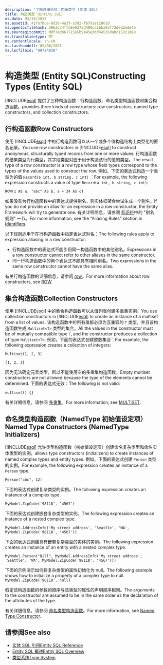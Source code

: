 ```yaml
---
description: '了解详细信息：构造类型 (实体 SQL) '
title: 构造类型 (Entity SQL)
ms.date: 03/30/2017
ms.assetid: 41fa7bde-8d20-4a3f-a3d2-fb791e128010
ms.openlocfilehash: 5963c34ffd8e9273d400cc16ba93f72ded2ede46
ms.sourcegitcommit: ddf7edb67715a5b9a45e3dd44536dabc153c1de0
ms.translationtype: MT
ms.contentlocale: zh-CN
ms.lasthandoff: 02/06/2021
ms.locfileid: "99724838"
---
```

# <a name="constructing-types-entity-sql"></a><span data-ttu-id="e4c4b-103">构造类型 (Entity SQL)</span><span class="sxs-lookup"><span data-stu-id="e4c4b-103">Constructing Types (Entity SQL)</span></span>

<!-- markdownlint-disable DOCSMD001 -->
[!INCLUDE[esql](../../../../../../includes/esql-md.md)] <span data-ttu-id="e4c4b-104">提供了三种构造函数：行构造函数、命名类型构造函数和集合构造函数。</span><span class="sxs-lookup"><span data-stu-id="e4c4b-104">provides three kinds of constructors: row constructors, named type constructors, and collection constructors.</span></span>

## <a name="row-constructors"></a><span data-ttu-id="e4c4b-105">行构造函数</span><span class="sxs-lookup"><span data-stu-id="e4c4b-105">Row Constructors</span></span>

<span data-ttu-id="e4c4b-106">使用 [!INCLUDE[esql](../../../../../../includes/esql-md.md)] 中的行构造函数可以从一个或多个值构造结构上类型化的匿名记录。</span><span class="sxs-lookup"><span data-stu-id="e4c4b-106">You use row constructors in [!INCLUDE[esql](../../../../../../includes/esql-md.md)] to construct anonymous, structurally typed records from one or more values.</span></span> <span data-ttu-id="e4c4b-107">行构造函数的结果类型为行类型，其字段类型对应于用于构造该行的值的类型。</span><span class="sxs-lookup"><span data-stu-id="e4c4b-107">The result type of a row constructor is a row type whose field types correspond to the types of the values used to construct the row.</span></span> <span data-ttu-id="e4c4b-108">例如，下面的表达式构造一个类型为的值 `Record(a int, b string, c int)` ：</span><span class="sxs-lookup"><span data-stu-id="e4c4b-108">For example, the following expression constructs a value of type `Record(a int, b string, c int)`:</span></span>

`ROW(1 AS a, "abc" AS b, a + 34 AS c)`

<span data-ttu-id="e4c4b-109">如果没有为行构造函数中的表达式提供别名，则实体框架会尝试生成一个别名。</span><span class="sxs-lookup"><span data-stu-id="e4c4b-109">If you do not provide an alias for an expression in a row constructor, the Entity Framework will try to generate one.</span></span> <span data-ttu-id="e4c4b-110">有关详细信息，请参阅 [标识符](identifiers-entity-sql.md)中的 "别名规则" 一节。</span><span class="sxs-lookup"><span data-stu-id="e4c4b-110">For more information, see the "Aliasing Rules" section in [Identifiers](identifiers-entity-sql.md).</span></span>

<span data-ttu-id="e4c4b-111">以下规则适用于在行构造函数中指定表达式别名：</span><span class="sxs-lookup"><span data-stu-id="e4c4b-111">The following rules apply to expression aliasing in a row constructor:</span></span>

- <span data-ttu-id="e4c4b-112">行构造函数中的表达式不能引用同一构造函数中的其他别名。</span><span class="sxs-lookup"><span data-stu-id="e4c4b-112">Expressions in a row constructor cannot refer to other aliases in the same constructor.</span></span>
- <span data-ttu-id="e4c4b-113">同一行构造函数中的两个表达式不能具有相同别名。</span><span class="sxs-lookup"><span data-stu-id="e4c4b-113">Two expressions in the same row constructor cannot have the same alias.</span></span>

<span data-ttu-id="e4c4b-114">有关行构造函数的详细信息，请参阅 [row](row-entity-sql.md)。</span><span class="sxs-lookup"><span data-stu-id="e4c4b-114">For more information about row constructors, see [ROW](row-entity-sql.md).</span></span>

## <a name="collection-constructors"></a><span data-ttu-id="e4c4b-115">集合构造函数</span><span class="sxs-lookup"><span data-stu-id="e4c4b-115">Collection Constructors</span></span>

<span data-ttu-id="e4c4b-116">使用 [!INCLUDE[esql](../../../../../../includes/esql-md.md)] 中的集合构造函数可以从值列表创建多重集实例。</span><span class="sxs-lookup"><span data-stu-id="e4c4b-116">You use collection constructors in [!INCLUDE[esql](../../../../../../includes/esql-md.md)] to create an instance of a multiset from a list of values.</span></span> <span data-ttu-id="e4c4b-117">该构造函数中的所有值都必须为互兼容的 `T` 类型，并且该构造函数生成 `Multiset<T>` 类型的集合。</span><span class="sxs-lookup"><span data-stu-id="e4c4b-117">All the values in the constructor must be of mutually compatible type `T`, and the constructor produces a collection of type `Multiset<T>`.</span></span> <span data-ttu-id="e4c4b-118">例如，下面的表达式创建整数集合：</span><span class="sxs-lookup"><span data-stu-id="e4c4b-118">For example, the following expression creates a collection of integers:</span></span>

`Multiset(1, 2, 3)`

`{1, 2, 3}`

<span data-ttu-id="e4c4b-119">因为无法确定元素类型，所以不能使用空的多重集构造函数。</span><span class="sxs-lookup"><span data-stu-id="e4c4b-119">Empty multiset constructors are not allowed because the type of the elements cannot be determined.</span></span> <span data-ttu-id="e4c4b-120">下面的表达式无效：</span><span class="sxs-lookup"><span data-stu-id="e4c4b-120">The following is not valid:</span></span>

`multiset() {}`

<span data-ttu-id="e4c4b-121">有关详细信息，请参阅 [多重集](multiset-entity-sql.md)。</span><span class="sxs-lookup"><span data-stu-id="e4c4b-121">For more information, see [MULTISET](multiset-entity-sql.md).</span></span>

## <a name="named-type-constructors-namedtype-initializers"></a><span data-ttu-id="e4c4b-122">命名类型构造函数（NamedType 初始值设定项）</span><span class="sxs-lookup"><span data-stu-id="e4c4b-122">Named Type Constructors (NamedType Initializers)</span></span>

[!INCLUDE[esql](../../../../../../includes/esql-md.md)] <span data-ttu-id="e4c4b-123">允许类型构造函数（初始值设定项）创建命名复杂类型和命名实体类型的实例。</span><span class="sxs-lookup"><span data-stu-id="e4c4b-123">allows type constructors (initializers) to create instances of named complex types and entity types.</span></span> <span data-ttu-id="e4c4b-124">例如，下面的表达式创建 `Person` 类型的实例。</span><span class="sxs-lookup"><span data-stu-id="e4c4b-124">For example, the following expression creates an instance of a `Person` type.</span></span>

`Person("abc", 12)`

<span data-ttu-id="e4c4b-125">下面的表达式创建复杂类型的实例。</span><span class="sxs-lookup"><span data-stu-id="e4c4b-125">The following expression creates an instance of a complex type.</span></span>

`MyModel.ZipCode(‘98118’, ‘4567’)`

<span data-ttu-id="e4c4b-126">下面的表达式创建嵌套复杂类型的实例。</span><span class="sxs-lookup"><span data-stu-id="e4c4b-126">The following expression creates an instance of a nested complex type.</span></span>

`MyModel.AddressInfo('My street address', 'Seattle', 'WA', MyModel.ZipCode('98118', '4567'))`

<span data-ttu-id="e4c4b-127">下面的表达式创建具有嵌套复杂类型的实体的实例。</span><span class="sxs-lookup"><span data-stu-id="e4c4b-127">The following expression creates an instance of an entity with a nested complex type.</span></span>

`MyModel.Person("Bill", MyModel.AddressInfo('My street address', 'Seattle', 'WA', MyModel.ZipCode('98118', '4567')))`

<span data-ttu-id="e4c4b-128">下面的示例演示如何将复杂类型的属性初始化为 null。</span><span class="sxs-lookup"><span data-stu-id="e4c4b-128">The following example shows how to initialize a property of a complex type to null.</span></span> `MyModel.ZipCode(‘98118’, null)`

<span data-ttu-id="e4c4b-129">假定该构造函数的参数的顺序与该类型的属性的声明顺序相同。</span><span class="sxs-lookup"><span data-stu-id="e4c4b-129">The arguments to the constructor are assumed to be in the same order as the declaration of the attributes of the type.</span></span>

<span data-ttu-id="e4c4b-130">有关详细信息，请参阅 [命名类型构造函数](named-type-constructor-entity-sql.md)。</span><span class="sxs-lookup"><span data-stu-id="e4c4b-130">For more information, see [Named Type Constructor](named-type-constructor-entity-sql.md).</span></span>

## <a name="see-also"></a><span data-ttu-id="e4c4b-131">请参阅</span><span class="sxs-lookup"><span data-stu-id="e4c4b-131">See also</span></span>

- [<span data-ttu-id="e4c4b-132">实体 SQL 引用</span><span class="sxs-lookup"><span data-stu-id="e4c4b-132">Entity SQL Reference</span></span>](entity-sql-reference.md)
- [<span data-ttu-id="e4c4b-133">Entity SQL 概述</span><span class="sxs-lookup"><span data-stu-id="e4c4b-133">Entity SQL Overview</span></span>](entity-sql-overview.md)
- [<span data-ttu-id="e4c4b-134">类型系统</span><span class="sxs-lookup"><span data-stu-id="e4c4b-134">Type System</span></span>](type-system-entity-sql.md)
